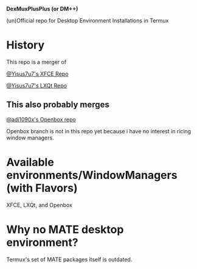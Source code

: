 **DexMuxPlusPlus (or DM++)**

(un)Official repo for Desktop Environment Installations in Termux 

# History
This repo is a merger of

[@Yisus7u7's XFCE Repo](https://github.com/Yisus7u7/termux-desktop-xfce)

[@Yisus7u7's LXQt Repo](https://github.com/termux-desktop/termux-desktop-lxqt)

## This also probably merges
[@adi1090x's Openbox repo](https://github.com/adi1090x/termux-desktop)

Openbox branch is not in this repo yet because i have no interest in ricing window managers.

# Available environments/WindowManagers (with Flavors)
XFCE, LXQt, and Openbox

# Why no MATE desktop environment?
Termux's set of MATE packages itself is outdated.
